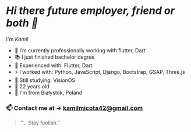# _Hi there future employer, friend or both 👋_ 
I'm _Kamil_ 
 - 🔭 I’m currently professionally working with flutter, Dart
 - 📚 I just finished bachelor degree
 - 🌻 Experienced with: Flutter, Dart
 - ⚡ I worked with: Python, JavaScript, Django, Bootstrap, GSAP, Three.js
 - 🌱 Still studying: VisionOS
 - :boy: 22 years old
 - :city_sunrise: I'm from Białystok, Poland
### :mailbox: Contact me at -> kamilmicota42@gmail.com

> “... Stay foolish.”
<!--
**KamilMicota42/KamilMicota42** is a ✨ _special_ ✨ repository because its `README.md` (this file) appears on your GitHub profile.

Here are some ideas to get you started:

- 🔭 I’m currently working on ...
- 🌱 I’m currently learning ...
- 👯 I’m looking to collaborate on ...
- 🤔 I’m looking for help with ...
- 💬 Ask me about ...
- 📫 How to reach me: ...
- 😄 Pronouns: ...
- ⚡ Fun fact: ...
-->
